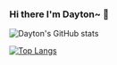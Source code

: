 ### Hi there I'm Dayton~ 👋

![Dayton's GitHub stats](https://github-readme-stats.vercel.app/api?username=spursforever&count_private=true&show_icons=true&theme=gruvbox)

[![Top Langs](https://github-readme-stats.vercel.app/api/top-langs/?username=spursforever&layout=compact&theme=gruvbox)](https://github.com/spursforever/github-readme-stats)

<!--
**spursforever/spursforever** is a ✨ _special_ ✨ repository because its `README.md` (this file) appears on your GitHub profile.

Here are some ideas to get you started:

- 🔭 I’m currently working on ...
- 🌱 I’m currently learning ...
- 👯 I’m looking to collaborate on ...
- 🤔 I’m looking for help with ...
- 💬 Ask me about ...
- 📫 How to reach me: ...
- 😄 Pronouns: ...
- ⚡ Fun fact: ...
-->
